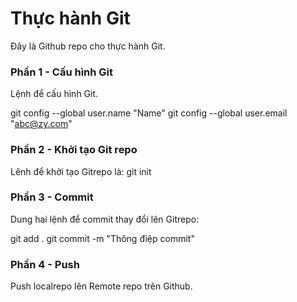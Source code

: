 # Thực hành Git

Đây là Github repo cho thực hành Git.

### Phần 1 - Cấu hình Git
Lệnh để cấu hình Git.

git config --global user.name "Name"
git config --global user.email "abc@zy.com"

### Phần 2 - Khởi tạo Git repo
Lênh để khởi tạo Gitrepo là: git init

### Phần 3 - Commit
Dung hai lệnh để commit thay đổi lên Gitrepo:

git add .
git commit -m "Thông điệp commit" 

### Phần 4 - Push
Push localrepo lên Remote repo trên Github.
